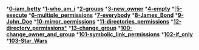 *[**0-iam_betty**]()
*[**1-who_am_i**]()
*[**2-groups**]()
*[**3-new_owner**]()
*[**4-empty**]()
*[[**5-execute**]()
*[**6-multiple_permissions**]()
*[**7-everybody**]()
*[**8-James_Bond**]()
*[**9-John_Doe**]()
*[**10-mirror_permissions**]()
*[**11-directories_permissions**]()
*[**12-directory_permissions***]()
*[**13-change_group**]()
*[**100-change_owner_and_group**]()
*[**101-symbolic_link_permissions**]()
*[**102-if_only**]()
*[**103-Star_Wars**]()
